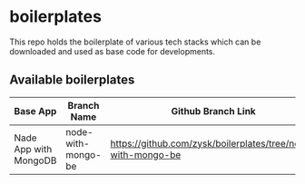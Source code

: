 # boilerplates
This repo holds the boilerplate of various tech stacks which can be downloaded and used as base code for developments.


## Available boilerplates

| Base App | Branch Name | Github Branch Link |
| - | - | - |
|Nade App with MongoDB|node-with-mongo-be|https://github.com/zysk/boilerplates/tree/node-with-mongo-be